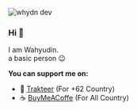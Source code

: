 ![whydn dev](https://github.com/whydnxx/whydnxx/blob/media/banner.jpg)

### Hi :wave:

I am Wahyudin. </br>
a basic person :wink:

**You can support me on:**

- :call_me_hand: [Trakteer](https://trakteer.id/whydn?utm_source=github) (For +62 Country)
- :coffee: [BuyMeACoffe](https://www.buymeacoffee.com/whydn?utm_source=github) (For All Country)
